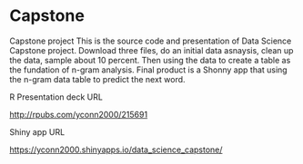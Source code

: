 # Capstone
Capstone project
This is the source code and presentation of Data Science Capstone project.
Download three files, do an initial data asnaysis, clean up the data, sample about 10 percent.
Then using the data to create a table as the fundation of n-gram analysis.
Final product is a Shonny app that using the n-gram data table to predict the next word.

R Presentation deck URL

http://rpubs.com/yconn2000/215691

Shiny app URL

https://yconn2000.shinyapps.io/data_science_capstone/
